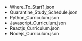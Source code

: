 - Where_To_Start?.json
- Quarantine_Study_Schedule.json
- Python_Curriculum.json
- Javascript_Curriculum.json
- Reactjs_Curriculum.json
- Nodejs_Curriculum.json
